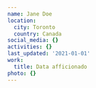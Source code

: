 ```yaml
---
name: Jane Doe
location:
  city: Toronto
  country: Canada
social_media: {}
activities: {}
last_updated: '2021-01-01'
work:
  title: Data afficionado
photo: {}
---
```

